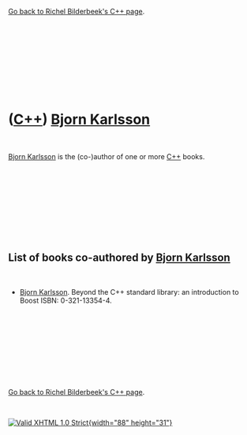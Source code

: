 

[Go back to Richel Bilderbeek's C++ page](Cpp.htm).

 

 

 

 

 

([C++](Cpp.htm)) [Bjorn Karlsson](CppBjornKarlsson.htm)
=======================================================

 

[Bjorn Karlsson](CppBjornKarlsson.htm) is the (co-)author of one or more
[C++](Cpp.htm) books.

 

 

 

 

 

List of books co-authored by [Bjorn Karlsson](CppBjornKarlsson.htm)
-------------------------------------------------------------------

 

-   [Bjorn Karlsson](CppBjornKarlsson.htm). Beyond the C++ standard
    library: an introduction to Boost ISBN: 0-321-13354-4.

 

 

 

 

 

[Go back to Richel Bilderbeek's C++ page](Cpp.htm).



 

[![Valid XHTML 1.0 Strict](valid-xhtml10.png){width="88"
height="31"}](http://validator.w3.org/check?uri=referer)
